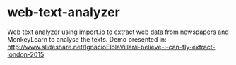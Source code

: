 # web-text-analyzer
Web text analyzer using import.io to extract web data from newspapers and MonkeyLearn to analyse the texts.
Demo presented in: http://www.slideshare.net/IgnacioElolaVillar/i-believe-i-can-fly-extract-london-2015
